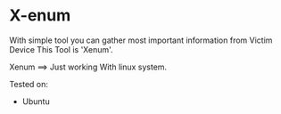 # X-enum
With simple tool you can gather most important information from Victim Device This Tool is 'Xenum'.

Xenum ==> Just working With linux system. 




Tested on:

* Ubuntu 


